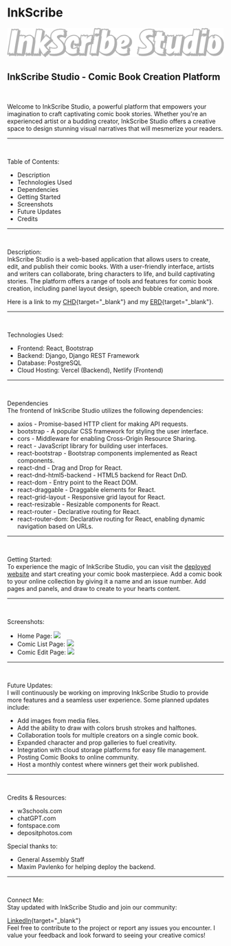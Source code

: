 # InkScribe

![](https://github.com/Bryan-Velez/InkScribe/blob/main/Frontend-Inkscribe-Studio/src/assets/Readme%20Logo.png?raw=true)

## InkScribe Studio - Comic Book Creation Platform

<br>

Welcome to InkScribe Studio, a powerful platform that empowers your imagination to craft captivating comic book stories. Whether you're an experienced artist or a budding creator, InkScribe Studio offers a creative space to design stunning visual narratives that will mesmerize your readers.

---
<br>

Table of Contents:
- Description
- Technologies Used
- Dependencies
- Getting Started
- Screenshots
- Future Updates
- Credits

---
<br>

Description:
<br>
InkScribe Studio is a web-based application that allows users to create, edit, and publish their comic books. With a user-friendly interface, artists and writers can collaborate, bring characters to life, and build captivating stories. The platform offers a range of tools and features for comic book creation, including panel layout design, speech bubble creation, and more.

Here is a link to my [CHD](https://lucid.app/lucidchart/209f644c-4a98-4990-b2db-1796c0ea895f/edit?invitationId=inv_9dbd6042-1206-4867-9cdc-e705990dc921){target="_blank"} and my [ERD](https://lucid.app/lucidchart/56cef823-b236-4e23-8fd1-96199099885c/edit?invitationId=inv_661506ef-32e5-42a7-bd71-6deb77b4fb98){target="_blank"}.

---
<br>

Technologies Used:
- Frontend: React, Bootstrap
- Backend: Django, Django REST Framework
- Database: PostgreSQL
- Cloud Hosting: Vercel (Backend), Netlify (Frontend)

---
<br>

Dependencies
<br>
The frontend of InkScribe Studio utilizes the following dependencies:

- axios - Promise-based HTTP client for making API requests.
- bootstrap - A popular CSS framework for styling the user interface.
- cors - Middleware for enabling Cross-Origin Resource Sharing.
- react - JavaScript library for building user interfaces.
- react-bootstrap - Bootstrap components implemented as React components.
- react-dnd - Drag and Drop for React.
- react-dnd-html5-backend - HTML5 backend for React DnD.
- react-dom - Entry point to the React DOM.
- react-draggable - Draggable elements for React.
- react-grid-layout - Responsive grid layout for React.
- react-resizable - Resizable components for React.
- react-router - Declarative routing for React.
- react-router-dom: Declarative routing for React, enabling dynamic navigation based on URLs.

---
<br>

Getting Started:
<br>
To experience the magic of InkScribe Studio, you can visit the [deployed website](https://inkscribestudio.netlify.app/) and start creating your comic book masterpiece. Add a comic book to your online collection by giving it a name and an issue number. Add pages and panels, and draw to create to your hearts content.

---
<br>

Screenshots:
<br>
- Home Page: ![](https://github.com/Bryan-Velez/InkScribe/blob/main/Frontend-Inkscribe-Studio/src/assets/Home%20page%20Screen%20Shot.png?raw=true)
- Comic List Page: ![](https://github.com/Bryan-Velez/InkScribe/blob/main/Frontend-Inkscribe-Studio/src/assets/Comic%20list%20Screen%20Shot.png?raw=true)
- Comic Edit Page: ![](https://github.com/Bryan-Velez/InkScribe/blob/main/Frontend-Inkscribe-Studio/src/assets/Comic%20Edit%20Screen%20shot.png?raw=true)

---
<br>

Future Updates:
<br>
I will continuously be working on improving InkScribe Studio to provide more features and a seamless user experience. Some planned updates include:

- Add images from media files.
- Add the ability to draw with colors brush strokes and halftones.
- Collaboration tools for multiple creators on a single comic book.
- Expanded character and prop galleries to fuel creativity.
- Integration with cloud storage platforms for easy file management.
- Posting Comic Books to online community.
- Host a monthly contest where winners get their work published.

---
<br>

Credits & Resources:
- w3schools.com
- chatGPT.com
- fontspace.com
- depositphotos.com

 Special thanks to:
 - General Assembly Staff
 - Maxim Pavlenko for helping deploy the backend.

---
<br>

Connect Me:
<br>
Stay updated with InkScribe Studio and join our community:

[LinkedIn](https://www.linkedin.com/in/bryanvelez-se/){target="_blank"}
<br>
Feel free to contribute to the project or report any issues you encounter. I value your feedback and look forward to seeing your creative comics!